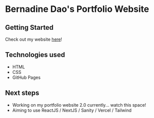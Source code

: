 # Bernadine Dao's Portfolio Website

## Getting Started

Check out my website [here](https://berternie9.github.io/portfolio-website/)!

## Technologies used

- HTML
- CSS
- GitHub Pages

## Next steps

- Working on my portfolio website 2.0 currently... watch this space!
- Aiming to use ReactJS / NextJS / Sanity / Vercel / Tailwind
